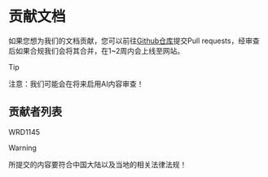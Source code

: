 # 贡献文档
如果您想为我们的文档贡献，您可以前往[Github仓库](https://github.com/WRD1145/Docs)提交Pull requests，经审查后如果合规我们会将其合并，在1~2周内会上线至网站。

> [!TIP]
> 注意：我们可能会在将来启用AI内容审查！

## 贡献者列表
WRD1145



> [!WARNING]
>
> 所提交的内容要符合中国大陆以及当地的相关法律法规！